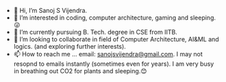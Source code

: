 - 👋 Hi, I’m Sanoj S Vijendra.
- 👀 I’m interested in coding, computer architecture, gaming and sleeping.😜
- 🌱 I’m currently pursuing B. Tech. degree in CSE from IITB.
- 💞️ I’m looking to collaborate in field of Computer Architecture, AI&ML and logics. (and exploring further interests).
- 📫 How to reach me ... email: sanojsvijendra@gmail.com. I may not resopnd to emails instantly (sometimes even for years). I am very busy in breathing out CO2 for plants and sleeping.😊

<!---
Sanoj-S-Vijendra/Sanoj-S-Vijendra is a ✨ special ✨ repository because its `README.md` (this file) appears on your GitHub profile.
You can click the Preview link to take a look at your changes.
--->
